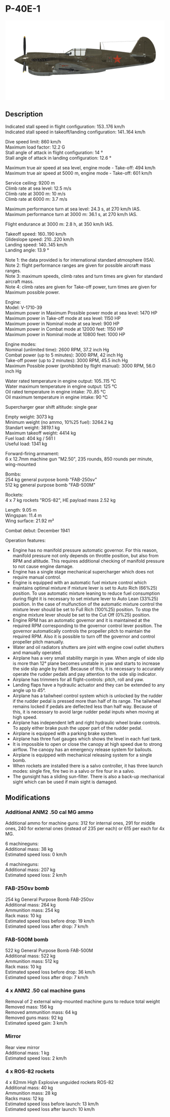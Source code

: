 # P-40E-1  
  
![p40e1](../images/p40e1.png)  
  
## Description  
  
Indicated stall speed in flight configuration: 153..176 km/h  
Indicated stall speed in takeoff/landing configuration: 141..164 km/h  
  
Dive speed limit: 860 km/h  
Maximum load factor: 12.2 G  
Stall angle of attack in flight configuration: 14 °  
Stall angle of attack in landing configuration: 12.6 °  
  
Maximum true air speed at sea level, engine mode - Take-off: 494 km/h  
Maximum true air speed at 5000 m, engine mode - Take-off: 601 km/h  
  
Service ceiling: 9200 m  
Climb rate at sea level: 12.5 m/s  
Climb rate at 3000 m: 10 m/s  
Climb rate at 6000 m: 3.7 m/s  
  
Maximum performance turn at sea level: 24.3 s, at 270 km/h IAS.  
Maximum performance turn at 3000 m: 36.1 s, at 270 km/h IAS.  
  
Flight endurance at 3000 m: 2.8 h, at 350 km/h IAS.  
  
Takeoff speed: 160..190 km/h  
Glideslope speed: 210..220 km/h  
Landing speed: 140..145 km/h  
Landing angle: 13.9 °  
  
Note 1: the data provided is for international standard atmosphere (ISA).  
Note 2: flight performance ranges are given for possible aircraft mass ranges.  
Note 3: maximum speeds, climb rates and turn times are given for standard aircraft mass.  
Note 4: climb rates are given for Take-off power, turn times are given for Maximum possible power.  
  
Engine:  
Model: V-1710-39  
Maximum power in Maximum Possible power mode at sea level: 1470 HP  
Maximum power in Take-off mode at sea level: 1150 HP  
Maximum power in Nominal mode at sea level: 900 HP  
Maximum power in Combat mode at 12000 feet: 1150 HP  
Maximum power in Nominal mode at 10800 feet: 1000 HP  
  
Engine modes:  
Nominal (unlimited time): 2600 RPM, 37.2 inch Hg  
Combat power (up to 5 minutes): 3000 RPM, 42 inch Hg  
Take-off power (up to 2 minutes): 3000 RPM, 45.5 inch Hg  
Maximum Possible power (prohibited by flight manual): 3000 RPM, 56.0 inch Hg  
  
Water rated temperature in engine output: 105..115 °C  
Water maximum temperature in engine output: 125 °C  
Oil rated temperature in engine intake: 70..85 °C  
Oil maximum temperature in engine intake: 90 °C  
  
Supercharger gear shift altitude: single gear  
  
Empty weight: 3073 kg  
Minimum weight (no ammo, 10%25 fuel): 3264.2 kg  
Standart weight: 3819.1 kg  
Maximum takeoff weight: 4414 kg  
Fuel load: 404 kg / 561 l  
Useful load: 1341 kg  
  
Forward-firing armament:  
6 x 12.7mm machine gun "M2.50", 235 rounds, 850 rounds per minute, wing-mounted  
  
Bombs:  
254 kg general purpose bomb "FAB-250sv"  
512 kg general purpose bomb "FAB-500M"  
  
Rockets:  
4 x 7 kg rockets "ROS-82", HE payload mass 2.52 kg  
  
Length: 9.05 m  
Wingspan: 11.4 m  
Wing surface: 21.92 m²  
  
Combat debut: December 1941  
  
Operation features:  
- Engine has no manifold pressure automatic governor. For this reason, manifold pressure not only depends on throttle position, but also from RPM and altitude. This requires additional checking of manifold pressure to not cause engine damage.  
- Engine has a single stage mechanical supercharger which does not require manual control.  
- Engine is equipped with an automatic fuel mixture control which maintains optimal mixture if mixture lever is set to Auto Rich (66%25) position. To use automatic mixture leaning to reduce fuel consumption during flight it is necessary to set mixture lever to Auto Lean (33%25) position. In the case of mulfunction of the automatic mixture control the mixture lever should be set to Full Rich (100%25) position. To stop the engine mixture lever should be set to the Cut Off (0%25) position.  
- Engine RPM has an automatic governor and it is maintained at the required RPM corresponding to the governor control lever position. The governor automatically controls the propeller pitch to maintain the required RPM. Also it is possible to turn off the governor and control propeller pitch manually.  
- Water and oil radiators shutters are joint with engine cowl outlet shutters and manually operated.  
- Airplane has a very small stability margin in yaw. When angle of side slip is more than 12° plane becomes unstable in yaw and starts to increase the side slip angle by itself. Because of this, it is necessary to accurately operate the rudder pedals and pay attention to the side slip indicator.  
- Airplane has trimmers for all flight-controls: pitch, roll and yaw.  
- Landing flaps have a hydraulic actuator and they can be extended to any angle up to 45°.  
- Airplane has a tailwheel control system which is unlocked by the rudder if the rudder pedal is pressed more than half of its range. The tailwheel remains locked if pedals are deflected less than half way. Because of this, it is necessary to avoid large rudder pedal inputs when moving at high speed.  
- Airplane has independent left and right hydraulic wheel brake controls. To apply either brake push the upper part of the rudder pedal.  
- Airplane is equipped with a parking brake system.  
- Airplane has three fuel gauges which shows the level in each fuel tank.  
- It is impossible to open or close the canopy at high speed due to strong airflow. The canopy has an emergency release system for bailouts.  
- Airplane is equipped with mechanical releasing system for a single bomb.  
- When rockets are installed there is a salvo controller, it has three launch modes: single fire, fire two in a salvo or fire four in a salvo.  
- The gunsight has a sliding sun-filter. There is also a back-up mechanical sight which can be used if main sight is damaged.  
  
## Modifications  
  
  
### Additional ANM2 .50 cal MG ammo  
  
Additional ammo for machine guns: 312 for internal ones, 291 for middle ones, 240 for external ones (instead of 235 per each) or 615 per each for 4x MG.  
  
6 machineguns:  
Additional mass: 38 kg  
Estimated speed loss: 0 km/h  
  
4 machineguns:  
Additional mass: 207 kg  
Estimated speed loss: 2 km/h  
  
### FAB-250sv bomb  
  
254 kg General Purpose Bomb FAB-250sv  
Additional mass: 264 kg  
Ammunition mass: 254 kg  
Rack mass: 10 kg  
Estimated speed loss before drop: 19 km/h  
Estimated speed loss after drop: 7 km/h  
  
### FAB-500M bomb  
  
522 kg General Purpose Bomb FAB-500M  
Additional mass: 522 kg  
Ammunition mass: 512 kg  
Rack mass: 10 kg  
Estimated speed loss before drop: 36 km/h  
Estimated speed loss after drop: 7 km/h  
  
### 4 x ANM2 .50 cal machine guns  
  
Removal of 2 external wing-mounted machine guns to reduce total weight  
Removed mass: 156 kg  
Removed ammunition mass: 64 kg  
Removed guns mass: 92 kg  
Estimated speed gain: 3 km/h  
  
### Mirror  
  
Rear view mirror  
Additional mass: 1 kg  
Estimated speed loss: 2 km/h  ﻿
  
### 4 x ROS-82 rockets  
  
4 x 82mm High Explosive unguided rockets ROS-82  
Additional mass: 40 kg  
Ammunition mass: 28 kg  
Racks mass: 12 kg  
Estimated speed loss before launch: 13 km/h  
Estimated speed loss after launch: 10 km/h  